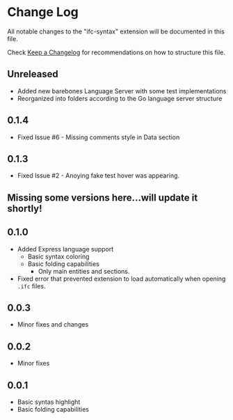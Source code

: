 # Change Log

All notable changes to the "ifc-syntax" extension will be documented in this file.

Check [Keep a Changelog](http://keepachangelog.com/) for recommendations on how to structure this file.

## Unreleased

- Added new barebones Language Server with some test implementations
- Reorganized into folders according to the Go language server structure

## 0.1.4

* Fixed Issue #6 - Missing comments style in Data section

## 0.1.3

* Fixed Issue #2 - Anoying fake test hover was appearing.

## Missing some versions here...will update it shortly!

## 0.1.0

* Added Express language support
  * Basic syntax coloring
  * Basic folding capabilities
    * Only main entities and sections.
* Fixed error that prevented extension to load automatically when opening `.ifc` files.

## 0.0.3

* Minor fixes and changes

## 0.0.2

* Minor fixes

## 0.0.1

* Basic syntas highlight
* Basic folding capabilities
